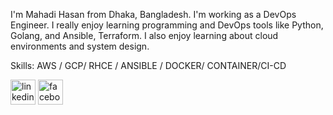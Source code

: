 I'm Mahadi Hasan from Dhaka, Bangladesh. I'm working as a DevOps Engineer. I really enjoy learning programming and DevOps tools like Python, Golang, and Ansible, Terraform. I also enjoy learning about cloud environments and system design. 

Skills: AWS / GCP/ RHCE / ANSIBLE / DOCKER/ CONTAINER/CI-CD




[<img src='https://cdn.jsdelivr.net/npm/simple-icons@3.0.1/icons/linkedin.svg' alt='linkedin' height='40'>](https://www.linkedin.com/in/www.linkedin.com/in/hasantareq73//)  [<img src='https://cdn.jsdelivr.net/npm/simple-icons@3.0.1/icons/facebook.svg' alt='facebook' height='40'>](https://www.facebook.com/www.facebook.com/mahadihasan.to/)  










